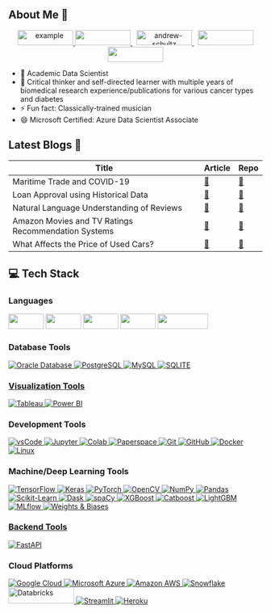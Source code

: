 ## About Me 👋

<p align ="center">
  <a  href="https://adataschultz.github.io/" target="_blank">
    <img src="https://img.shields.io/badge/Website-000000?style=for-the-badge&logo=Microsoft-edge&logoColor=white" alt="example" height="30" width="110px" />
  <a href="https://www.linkedin.com/in/andrew-schultz-22a88b60" target="_blank">
      <img src="https://img.shields.io/badge/LinkedIn-0077B5?style=for-the-badge&logo=linkedin&logoColor=white" height="30" width="110px"/>
  </a>&nbsp
  <a href="https://github.com/adataschultz" target="_blank"><img src="https://img.shields.io/badge/github%20-%23121011.svg?&style=for-the-badge&logo=github&logoColor=white" alt="andrew-schultz" height="30" width="110px"/>
  </a>&nbsp
  <a href="https://www.researchgate.net/profile/Andrew-Schultz-17" target="_blank"><img src="https://img.shields.io/badge/ResearchGate-00CCBB?style=for-the-badge&logo=ResearchGate&logoColor=white" height="30" width="110px"/>
  <a href= "mailto:aschultz.data@gmail.com"><img src="https://img.shields.io/badge/Gmail-D14836?style=for-the-badge&logo=gmail&logoColor=white" target="_blank" height="30" width="110px" />
  </a>
  
- 🌱 Academic Data Scientist
- 🔭 Critical thinker and self-directed learner with multiple years of biomedical research experience/publications for various cancer types and diabetes  
- ⚡ Fun fact: Classically-trained musician
- 😄 Microsoft Certified: Azure Data Scientist Associate


<a name="Data Science Blog"></a>
## Latest Blogs 🚀
| Title | Article | Repo |
| --- | --- | --- |
| Maritime Trade and COVID-19  | [:link:](https://adataschultz.github.io/fifth-post.html) | [:link:](https://github.com/adataschultz/MaritimeTrade_COVID) |
| Loan Approval using Historical Data | [:link:](https://adataschultz.github.io/first-post.html) | [:link:](https://github.com/adataschultz/LoanApproval_LendingClub) |
| Natural Language Understanding of Reviews   | [:link:](https://adataschultz.github.io/fourth-post.html) | [:link:](https://github.com/adataschultz/Yelp_Reviews) |
| Amazon Movies and TV Ratings Recommendation Systems | [:link:](https://adataschultz.github.io/second-post.html) | [:link:](https://github.com/adataschultz/RecSys) |
| What Affects the Price of Used Cars? | [:link:](https://adataschultz.github.io/third-post.html) | [:link:](https://github.com/adataschultz/UsedCars_Prices) |


<h2> 💻 Tech Stack </h2>
<h3> Languages </h3>
<p>
<img src= 'https://img.shields.io/badge/python-3670A0?style=for-the-badge&logo=python&logoColor=ffdd54' height="30" width="70px" />
<img src= 'https://img.shields.io/badge/R-3776AB?style=for-the-badge&logo=r&logoColor=white' height="30" width="70px" />
  <img src= 'https://img.shields.io/badge/SAS-%2300f.svg?style=for-the-badge&logo=sas&logoColor=white' height="30" width="70px"/>
<img src= 'https://img.shields.io/badge/SQL-CC2927?style=for-the-badge&logo=sql&logoColor=white' height="30" width="70px"/>
 <img src="https://img.shields.io/badge/Apache Spark-E97627?style=for-the-badge&logo=apache-spark&logoColor=white" height="30" width="100px"/>
  </a>
</p>

### Database Tools
<p align="left">
  <a href="https://www.oracle.com/database/" target="_blank">
    <img alt="Oracle Database" src="https://img.shields.io/badge/Oracle%20Database-F80000?style=for-the-badge&logo=oracle&logoColor=white">
  </a>  
  <a href="https://www.postgresql.org/" target="_blank">
    <img alt="PostgreSQL" src="https://img.shields.io/badge/PostgreSQL-%23316192.svg?style=for-the-badge&logo=postgresql&logoColor=white">
  </a>
  <a href="https://www.mysql.com/" target="_blank">
    <img alt="MySQL" src="https://img.shields.io/badge/MySQL-%2300f.svg?style=for-the-badge&logo=mysql&logoColor=white">
  </a>
  <a href="https://www.sqlite.org/" target="_blank">
    <img alt="SQLITE" src="https://img.shields.io/badge/Sqlite-003B57?style=for-the-badge&logo=sqlite&logoColor=white"?>
</p>

### Visualization Tools
<p align="left">
  <a href="https://www.tableau.com/" target="_blank">
    <img alt="Tableau" src="https://a11ybadges.com/badge?logo=tableau">
  </a>
  <a href="https://powerbi.microsoft.com/" target="_blank">
    <img alt="Power BI" src="https://a11ybadges.com/badge?logo=powerbi">
  </a>
  </p>

  ### Development Tools
<p align="left">
  <a href="https://code.visualstudio.com/" target="_blank">
    <img src="https://img.shields.io/badge/vscode-007ACC.svg?style=for-the-badge&logo=visualstudiocode&logoColor=white" alt="vsCode"/> 
  </a>
  <a href="https://jupyter.org/" target="_blank">
    <img alt="Jupyter" src="https://img.shields.io/badge/Jupyter-F37626.svg?&style=for-the-badge&logo=Jupyter&logoColor=white">
  </a>
  <a href="https://colab.research.google.com/" target="_blank">
    <img alt="Colab" src="https://img.shields.io/badge/Colab-F9AB00?style=for-the-badge&logo=googlecolab&color=525252">
  </a>
  <a href="https://www.paperspace.com/" target="_blank">
    <img alt="Paperspace" src="https://img.shields.io/badge/Paperspace-181717.svg?style=for-the-badge&logo=paperspace&logoColor=white" alt="Paperspace" />
  </a>
  <a href="https://git-scm.com/" target="_blank">
    <img src="https://img.shields.io/badge/Git-F05032.svg?style=for-the-badge&logo=git&logoColor=white" alt="Git"/>
  </a>
  <a href="https://github.com/ELanza-48" target="_blank">
    <img src="https://img.shields.io/badge/GitHub-181717.svg?style=for-the-badge&logo=github&logoColor=white" alt="GitHub" />
  </a>
  <a href="https://docker.com/" target="_blank">
    <img alt="Docker" src="https://img.shields.io/badge/Docker-blue.svg?&style=for-the-badge&logo=Docker&logoColor=white">
  </a>
  <a href="https://linux.com/" target="_blank">
    <img alt="Linux" src="https://img.shields.io/badge/Linux-FCC624?style=for-the-badge&logo=linux&logoColor=black">
  </a>
  </p>

### Machine/Deep Learning Tools
<p align="left">
   <a href="https://tensorflow.org/" target="_blank">
    <img alt="TensorFlow" src="https://img.shields.io/badge/TensorFlow-FF6F00?style=for-the-badge&logo=tensorflow&logoColor=white">
  </a>
   <a href="https://keras.io/" target="_blank">
    <img alt="Keras" src="https://img.shields.io/badge/Keras-D00000?style=for-the-badge&logo=Keras&logoColor=white">
   </a>
   <a href="https://pytorch.org/" target="_blank">
    <img alt="PyTorch" src="https://img.shields.io/badge/PyTorch-red?style=for-the-badge&logo=PyTorch&logoColor=white">
   </a>
  <a href="https://opencv.org/" target="_blank">
    <img alt="OpenCV" src="https://img.shields.io/badge/opencv-%23white.svg?style=for-the-badge&logo=opencv&logoColor=white">
  </a>
  <a href="" target="_blank">
    <img alt="NumPy" src="https://img.shields.io/badge/numpy-%23013243.svg?style=for-the-badge&logo=numpy&logoColor=white"" 
 </a>
  <a href="" target="_blank">
    <img alt="Pandas" src="https://img.shields.io/badge/pandas-%23150458.svg?style=for-the-badge&logo=pandas&logoColor=white""
   <a href="https://scikit-learn.org/" target="_blank">
    <img alt="Scikit-Learn" src="https://img.shields.io/badge/scikit--learn-%23F7931E.svg?style=for-the-badge&logo=scikit-learn&logoColor=white">
   </a>
  
  <a href="https://www.dask.org/" target="_blank">
    <img alt="Dask" src="https://img.shields.io/badge/Dask-FC6E6B.svg?style=for-the-badge&logo=Dask&logoColor=white">
   </a>
  <a href="https://spacy.io/" target="_blank">
    <img alt="spaCy" src="https://img.shields.io/badge/spaCy-09A3D5.svg?style=for-the-badge&logo=spaCy&logoColor=white">
   </a>  
    
    
   <a href="https://xgboost.ai/" target="_blank">
    <img alt="XGBoost" src="https://img.shields.io/badge/XGBoost-82B300?style=for-the-badge&logo=XGBoost&logoColor=white">
   </a>
   <a href="https://catboost.ai/" target="_blank">
    <img alt="Catboost" src="https://img.shields.io/badge/Catboost-yellow?style=for-the-badge&logoColor=yellow&labelColor=yellow&color=yellow&link=https%3A%2F%2Fcatboost.ai%2F">
   </a>
   <a href="https://www.lightgbm.io/" target="_blank">
    <img alt="LightGBM" src="https://img.shields.io/badge/LightGBM-543797?style=for-the-badge&logo=LightGBM&logoColor=white">
   </a>
   <a href="https://mlflow.org/" target="_blank">
    <img alt="MLflow" src="https://img.shields.io/badge/mlflow-%23d9ead3.svg?style=for-the-badge&logo=numpy&logoColor=blue">
   </a>
  <a href="" target="_blank">
    <img alt="Weights & Biases" src="https://img.shields.io/badge/Weights_&_Biases-FFBE00?style=for-the-badge&logo=WeightsAndBiases&logoColor=white">
</p>

### Backend Tools
<p align="left">
  <a href="https://fastapi.tiangolo.com/" target="_blank">
    <img alt="FastAPI" src="https://img.shields.io/badge/FastAPI-005571?style=for-the-badge&logo=fastapi">
  </a>

  
### Cloud Platforms
<p align="left"> 
    <a href="https://cloud.google.com/" target="_blank">
    <img alt="Google Cloud" src="https://a11ybadges.com/badge?logo=googlecloud">
  </a>
    <a href="https://azure.microsoft.com/en-us/" target="_blank">
    <img alt="Microsoft Azure" src="https://a11ybadges.com/badge?logo=microsoftazure">
  </a>
  <a href="https://aws.amazon.com/" target="_blank">
    <img alt="Amazon AWS" src=https://a11ybadges.com/badge?logo=amazonaws>
  </a>
<a href="https://www.snowflake.com/" target="_blank">
    <img alt="Snowflake" src="https://a11ybadges.com/badge?logo=snowflake">
  </a>
<a href="https://www.databricks.com/" target="_blank">
    <img alt="Databricks" src="https://img.shields.io/badge/Databricks-FF3621?style=for-the-badge&logo=Databricks&logoColor=white" height="32px" width="130px">
  </a>
  <a href="https://streamlit.io/" target="_blank">
    <img alt="Streamlit" src="https://a11ybadges.com/badge?logo=streamlit">
  </a>
  <a href="https://www.heroku.com/" target="_blank">
    <img alt="Heroku" src="https://a11ybadges.com/badge?logo=heroku">
  </a> 
</p>
